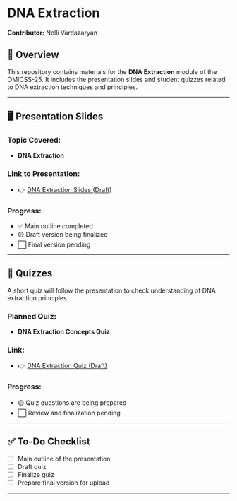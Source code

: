 #  DNA Extraction

**Contributor:** Nelli Vardazaryan

## 📑 Overview

This repository contains materials for the **DNA Extraction** module of the OMICSS-25.
It includes the presentation slides and student quizzes related to DNA extraction techniques and principles.

---

## 🖥️ Presentation Slides

### Topic Covered:

* **DNA Extraction**

### Link to Presentation:

* 👉 [DNA Extraction Slides (Draft)](https://docs.google.com/presentation/d/1_tiaPIMi8kPa0JILCkhvKJ0ZpneEsTHL3ay6cwwdHwE/edit?slide=id.p#slide=id.p) <!-- Replace with your actual link -->

### Progress:

* ✅ Main outline completed
* 🟡 Draft version being finalized
* ⬜ Final version pending

---

## 📝 Quizzes

A short quiz will follow the presentation to check understanding of DNA extraction principles.

### Planned Quiz:

* **DNA Extraction Concepts Quiz**

### Link:

* 👉 [DNA Extraction Quiz (Draft)](link-to-DNA-extraction-quiz)

### Progress:

* 🟡 Quiz questions are being prepared
* ⬜ Review and finalization pending

---

## ✅ To-Do Checklist

* [ ] Main outline of the presentation
* [ ] Draft quiz
* [ ] Finalize quiz
* [ ] Prepare final version for upload

---

